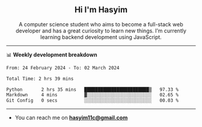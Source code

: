<h2 align="center">Hi I'm Hasyim</h2>

<p align="center">A computer science student who aims to become a full-stack web developer and has a great curiosity to learn new things. I’m currently learning backend development using JavaScript.</p>

---

📊 **Weekly development breakdown**

<!--START_SECTION:waka-->

```txt
From: 24 February 2024 - To: 02 March 2024

Total Time: 2 hrs 39 mins

Python       2 hrs 35 mins   ████████████████████████▒   97.33 %
Markdown     4 mins          ▓░░░░░░░░░░░░░░░░░░░░░░░░   02.65 %
Git Config   0 secs          ░░░░░░░░░░░░░░░░░░░░░░░░░   00.03 %
```

<!--END_SECTION:waka-->

---

- You can reach me on **hasyim11c@gmail.com**
